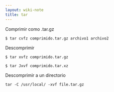 ```yaml
---
layout: wiki-note
title: tar
---
```


Comprimir como .tar.gz

    $ tar cvfz comprimido.tar.gz archivo1 archivo2

Descomprimir

    $ tar xvfz comprimido.tar.gz

    $ tar Jxvf comprimido.tar.xz

Descomprimir a un directorio

    tar -C /usr/local/ -xvf file.tar.gz
